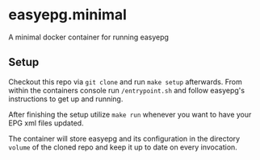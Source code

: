 # easyepg.minimal
A minimal docker container for running easyepg

## Setup
Checkout this repo via `git clone` and run `make setup` afterwards. From within the containers console run `/entrypoint.sh` and follow easyepg's instructions to get up and running.

After finishing the setup utilize `make run` whenever you want to have your EPG xml files updated.

The container will store easyepg and its configuration in the directory `volume` of the cloned repo and keep it up to date on every invocation.  
